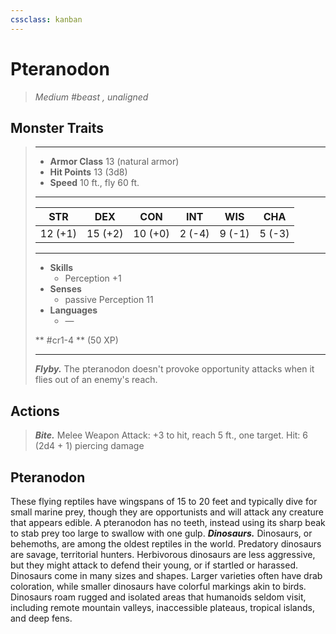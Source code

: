 ```yaml
---
cssclass: kanban
---
```


# Pteranodon
>*Medium #beast , unaligned*
## Monster Traits
>___
>- **Armor Class** 13 (natural armor)
>- **Hit Points** 13 (3d8)
>- **Speed** 10 ft., fly 60 ft.
>___
>|STR|DEX|CON|INT|WIS|CHA|
>|:---:|:---:|:---:|:---:|:---:|:---:|
>|12 (+1)|15 (+2)|10 (+0)|2 (-4)|9 (-1)|5 (-3)|
>___
>- **Skills**
>	 - Perception +1
>- **Senses**
>	 - passive Perception 11
>- **Languages**
>	 - —
>
> ** #cr1-4 ** (50 XP)
>___
>***Flyby.*** The pteranodon doesn't provoke opportunity attacks when it flies out of an enemy's reach.  
>
## Actions
>***Bite.*** Melee Weapon Attack: +3 to hit, reach 5 ft., one target. Hit: 6 (2d4 + 1) piercing damage
## Pteranodon
These flying reptiles have wingspans of 15 to 20 feet and typically dive for small marine prey, though they are opportunists and will attack any creature that appears edible. A pteranodon has no teeth, instead using its sharp beak to stab prey too large to swallow with one gulp.
***Dinosaurs.*** Dinosaurs, or behemoths, are among the oldest reptiles in the world. Predatory dinosaurs are savage, territorial hunters. Herbivorous dinosaurs are less aggressive, but they might attack to defend their young, or if startled or harassed.
Dinosaurs come in many sizes and shapes. Larger varieties often have drab coloration, while smaller dinosaurs have colorful markings akin to birds. Dinosaurs roam rugged and isolated areas that humanoids seldom visit, including remote mountain valleys, inaccessible plateaus, tropical islands, and deep fens.